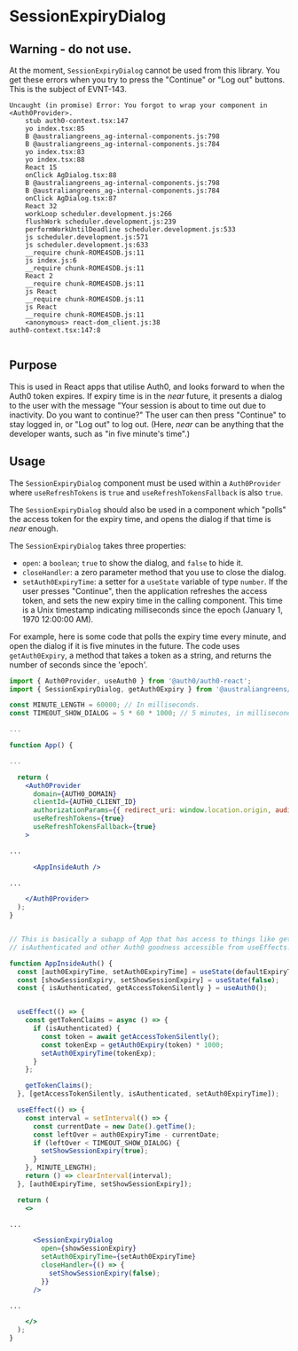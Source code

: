 # SessionExpiryDialog

## Warning - do not use.

At the moment, `SessionExpiryDialog` cannot be used from this library. You
get these errors when you try to press the "Continue" or "Log out" buttons.
This is the subject of EVNT-143.

```
Uncaught (in promise) Error: You forgot to wrap your component in <Auth0Provider>.
    stub auth0-context.tsx:147
    yo index.tsx:85
    B @australiangreens_ag-internal-components.js:798
    B @australiangreens_ag-internal-components.js:784
    yo index.tsx:83
    yo index.tsx:88
    React 15
    onClick AgDialog.tsx:88
    B @australiangreens_ag-internal-components.js:798
    B @australiangreens_ag-internal-components.js:784
    onClick AgDialog.tsx:87
    React 32
    workLoop scheduler.development.js:266
    flushWork scheduler.development.js:239
    performWorkUntilDeadline scheduler.development.js:533
    js scheduler.development.js:571
    js scheduler.development.js:633
    __require chunk-ROME4SDB.js:11
    js index.js:6
    __require chunk-ROME4SDB.js:11
    React 2
    __require chunk-ROME4SDB.js:11
    js React
    __require chunk-ROME4SDB.js:11
    js React
    __require chunk-ROME4SDB.js:11
    <anonymous> react-dom_client.js:38
auth0-context.tsx:147:8


```



## Purpose

This is used in React apps that utilise Auth0, and looks forward to when the
Auth0 token expires. If expiry time is in the *near* future, it presents a
dialog to the user with the message "Your session is about to time out due to
inactivity. Do you want to continue?" The user can then press "Continue" to
stay logged in, or "Log out" to log out. (Here, *near* can be anything that
the developer wants, such as "in five minute's time".)

## Usage

The `SessionExpiryDialog` component must be used within a `Auth0Provider` where
`useRefreshTokens` is `true` and `useRefreshTokensFallback` is also `true`.

The `SessionExpiryDialog` should also be used in a component which "polls" the
access token for the expiry time, and opens the dialog if that time is *near*
enough.

The `SessionExpiryDialog` takes three properties:

* `open`: a `boolean`; `true` to show the dialog, and `false` to hide it.
* `closeHandler`: a zero parameter method that you use to close the dialog.
* `setAuth0ExpiryTime`: a setter for a `useState` variable of type `number`.
  If the user presses "Continue", then the application refreshes the access
  token, and sets the new expiry time in the calling component. This time
  is a Unix timestamp indicating milliseconds since the epoch (January 1,
  1970 12:00:00 AM).

For example, here is some code that polls the expiry time every minute, and
open the dialog if it is five minutes in the future. The code uses
`getAuth0Expiry`, a method that takes a token as a string, and returns
the number of seconds since the 'epoch'.


```jsx
import { Auth0Provider, useAuth0 } from '@auth0/auth0-react';
import { SessionExpiryDialog, getAuth0Expiry } from '@australiangreens/ag-internal-components';

const MINUTE_LENGTH = 60000; // In milliseconds.
const TIMEOUT_SHOW_DIALOG = 5 * 60 * 1000; // 5 minutes, in milliseconds.

...

function App() {

...

  return (
    <Auth0Provider
      domain={AUTH0_DOMAIN}
      clientId={AUTH0_CLIENT_ID}
      authorizationParams={{ redirect_uri: window.location.origin, audience: AUTH0_AUDIENCE }}
      useRefreshTokens={true}
      useRefreshTokensFallback={true}
    >

...

      <AppInsideAuth />

...

    </Auth0Provider>
  );
}


// This is basically a subapp of App that has access to things like getAccessTokenSilently and
// isAuthenticated and other Auth0 goodness accessible from useEffects. It was created for EVNT-17.

function AppInsideAuth() {
  const [auth0ExpiryTime, setAuth0ExpiryTime] = useState(defaultExpiryTime);
  const [showSessionExpiry, setShowSessionExpiry] = useState(false);
  const { isAuthenticated, getAccessTokenSilently } = useAuth0();


  useEffect(() => {
    const getTokenClaims = async () => {
      if (isAuthenticated) {
        const token = await getAccessTokenSilently();
        const tokenExp = getAuth0Expiry(token) * 1000;
        setAuth0ExpiryTime(tokenExp);
      }
    };

    getTokenClaims();
  }, [getAccessTokenSilently, isAuthenticated, setAuth0ExpiryTime]);

  useEffect(() => {
    const interval = setInterval(() => {
      const currentDate = new Date().getTime();
      const leftOver = auth0ExpiryTime - currentDate;
      if (leftOver < TIMEOUT_SHOW_DIALOG) {
        setShowSessionExpiry(true);
      }
    }, MINUTE_LENGTH);
    return () => clearInterval(interval);
  }, [auth0ExpiryTime, setShowSessionExpiry]);

  return (
    <>

...

      <SessionExpiryDialog
        open={showSessionExpiry}
        setAuth0ExpiryTime={setAuth0ExpiryTime}
        closeHandler={() => {
          setShowSessionExpiry(false);
        }}
      />

...

    </>
  );
}



```

